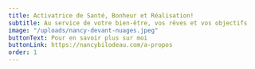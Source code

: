 ```yaml
---
title: Activatrice de Santé, Bonheur et Réalisation!
subtitle: Au service de votre bien-être, vos rêves et vos objectifs
image: "/uploads/nancy-devant-nuages.jpeg"
buttonText: Pour en savoir plus sur moi
buttonLink: https://nancybilodeau.com/a-propos
order: 1
---
```

